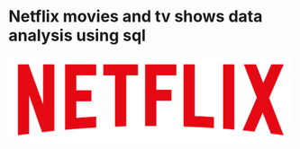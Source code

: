 # Netflix movies and tv shows data analysis using sql 

![Netflix_logo](https://github.com/AnilTanganiya/Netflix_project_postsql/blob/main/logo.png)
